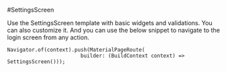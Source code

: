 #SettingsScreen

Use the SettingsScreen template with basic widgets and validations. You can also customize it. And you can use the below snippet to navigate to the login screen from any action.

````
Navigator.of(context).push(MaterialPageRoute(
                        builder: (BuildContext context) => SettingsScreen()));
````
